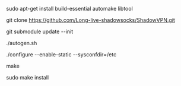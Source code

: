 sudo apt-get install build-essential automake libtool

git clone https://github.com/Long-live-shadowsocks/ShadowVPN.git

git submodule update --init

./autogen.sh

./configure --enable-static --sysconfdir=/etc

make 

sudo make install
